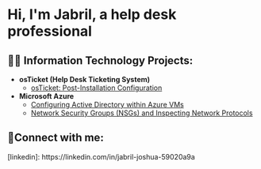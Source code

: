 <h1>Hi, I'm Jabril, a help desk professional 

<h2>👨‍💻 Information Technology Projects:</h2>


- <b>osTicket (Help Desk Ticketing System)</b>
  - [osTicket: Post-Installation Configuration](https://github.com/Jabril09/post-install-config)
- <b>Microsoft Azure</b>
  - [Configuring Active Directory within Azure VMs](https://github.com/Jabril09/configure-ad)
  - [Network Security Groups (NSGs) and Inspecting Network Protocols](https://github.com/Jabril09/azure-network-protocols)

<h2>🤳Connect with me:</h2>
[linkedin]: https://linkedin.com/in/jabril-joshua-59020a9a

